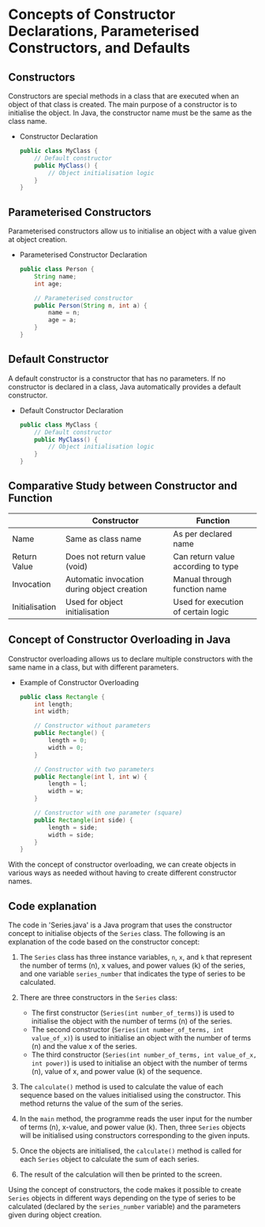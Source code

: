 # Concepts of Constructor Declarations, Parameterised Constructors, and Defaults

## Constructors

Constructors are special methods in a class that are executed when an object of that class is created. The main purpose of a constructor is to initialise the object. In Java, the constructor name must be the same as the class name.

- Constructor Declaration

    ```java
    public class MyClass {
        // Default constructor
        public MyClass() {
            // Object initialisation logic
        }
    }
    ```

## Parameterised Constructors

Parameterised constructors allow us to initialise an object with a value given at object creation.

- Parameterised Constructor Declaration

    ```java
    public class Person {
        String name;
        int age;

        // Parameterised constructor
        public Person(String n, int a) {
            name = n;
            age = a;
        }
    }
    ```

## Default Constructor

A default constructor is a constructor that has no parameters. If no constructor is declared in a class, Java automatically provides a default constructor.

- Default Constructor Declaration

    ```java
    public class MyClass {
        // Default constructor
        public MyClass() {
            // Object initialisation logic
        }
    }
    ```

## Comparative Study between Constructor and Function

| |Constructor| Function|
|---|---|---|
|Name | Same as class name |As per declared name|
|Return Value | Does not return value (void) |Can return value according to type|
|Invocation |Automatic invocation during object creation |Manual through function name|
|Initialisation | Used for object initialisation |Used for execution of certain logic|

## Concept of Constructor Overloading in Java

Constructor overloading allows us to declare multiple constructors with the same name in a class, but with different parameters.

- Example of Constructor Overloading

    ```java
    public class Rectangle {
        int length;
        int width;

        // Constructor without parameters
        public Rectangle() {
            length = 0;
            width = 0;
        }

        // Constructor with two parameters
        public Rectangle(int l, int w) {
            length = l;
            width = w;
        }

        // Constructor with one parameter (square)
        public Rectangle(int side) {
            length = side;
            width = side;
        }
    }
    ```

With the concept of constructor overloading, we can create objects in various ways as needed without having to create different constructor names.

## Code explanation

The code in 'Series.java' is a Java program that uses the constructor concept to initialise objects of the `Series` class. The following is an explanation of the code based on the constructor concept:

1. The `Series` class has three instance variables, `n`, `x`, and `k` that represent the number of terms (n), x values, and power values (k) of the series, and one variable `series_number` that indicates the type of series to be calculated.

2. There are three constructors in the `Series` class:
   - The first constructor (`Series(int number_of_terms)`) is used to initialise the object with the number of terms (n) of the series.
   - The second constructor (`Series(int number_of_terms, int value_of_x)`) is used to initialise an object with the number of terms (n) and the value x of the series.
   - The third constructor (`Series(int number_of_terms, int value_of_x, int power)`) is used to initialise an object with the number of terms (n), value of x, and power value (k) of the sequence.

3. The `calculate()` method is used to calculate the value of each sequence based on the values initialised using the constructor. This method returns the value of the sum of the series.

4. In the `main` method, the programme reads the user input for the number of terms (n), x-value, and power value (k). Then, three `Series` objects will be initialised using constructors corresponding to the given inputs.

5. Once the objects are initialised, the `calculate()` method is called for each `Series` object to calculate the sum of each series.

6. The result of the calculation will then be printed to the screen.

Using the concept of constructors, the code makes it possible to create `Series` objects in different ways depending on the type of series to be calculated (declared by the `series_number` variable) and the parameters given during object creation.
